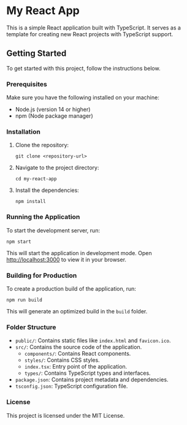# My React App

This is a simple React application built with TypeScript. It serves as a template for creating new React projects with TypeScript support.

## Getting Started

To get started with this project, follow the instructions below.

### Prerequisites

Make sure you have the following installed on your machine:

- Node.js (version 14 or higher)
- npm (Node package manager)

### Installation

1. Clone the repository:

   ```
   git clone <repository-url>
   ```

2. Navigate to the project directory:

   ```
   cd my-react-app
   ```

3. Install the dependencies:

   ```
   npm install
   ```

### Running the Application

To start the development server, run:

```
npm start
```

This will start the application in development mode. Open [http://localhost:3000](http://localhost:3000) to view it in your browser.

### Building for Production

To create a production build of the application, run:

```
npm run build
```

This will generate an optimized build in the `build` folder.

### Folder Structure

- `public/`: Contains static files like `index.html` and `favicon.ico`.
- `src/`: Contains the source code of the application.
  - `components/`: Contains React components.
  - `styles/`: Contains CSS styles.
  - `index.tsx`: Entry point of the application.
  - `types/`: Contains TypeScript types and interfaces.
- `package.json`: Contains project metadata and dependencies.
- `tsconfig.json`: TypeScript configuration file.

### License

This project is licensed under the MIT License.